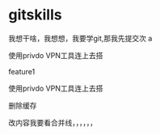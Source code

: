 # gitskills
我想干啥，我想想，我要学git,那我先提交次
a

使用privdo VPN工具连上去搭

feature1

使用privdo VPN工具连上去搭

删除缓存

改内容我要看合并线，，，，，，